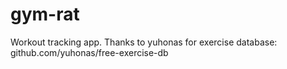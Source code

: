 # gym-rat
Workout tracking app. Thanks to yuhonas for exercise database: github.com/yuhonas/free-exercise-db
